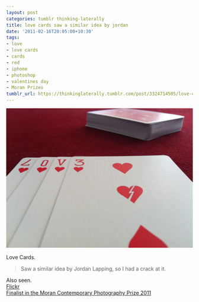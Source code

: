 ```yaml
---
layout: post
categories: tumblr thinking-laterally
title: love cards saw a similar idea by jordan
date: '2011-02-16T20:05:00+10:30'
tags:
- love
- love cards
- cards
- red
- iphone
- photoshop
- valentines day
- Moran Prizes
tumblr_url: https://thinkinglaterally.tumblr.com/post/3324714505/love-cards-saw-a-similar-idea-by-jordan
---
```

 ![](/content/images/tumblr/thinking-laterally/tumblr_lgpen8sx8V1qh9he3o1_1280.jpg)  

Love Cards.

> Saw a&nbsp;similar&nbsp;idea by Jordan Lapping, so I had a crack at it.

Also seen.  
[Flickr](http://www.flickr.com/photos/jden/5439851351/)&nbsp;  
[Finalist in the Moran&nbsp;Contemporary&nbsp;Photography Prize 2011](http://www.moranprizes.com.au/default.aspx?id=205)

